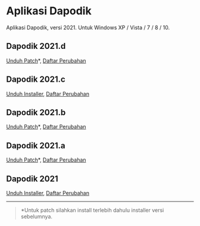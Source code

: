 # Aplikasi Dapodik

Aplikasi Dapodik, versi 2021. Untuk Windows XP / Vista / 7 / 8 / 10.

## Dapodik 2021.d

[Unduh Patch](https://github.com/dapodix/dapodik-2021/releases/download/2021.d/Patch_Dapodik_2021.d.exe "Patch Dapodik 2021.d")*, [Daftar Perubahan](changelog.md#aplikasi-dapodik-2021d)

## Dapodik 2021.c

[Unduh Installer](https://github.com/dapodix/dapodik-2021/releases/download/2021.c/Dapodik_2021.c.exe "Installer Dapodik 2021.c"), [Daftar Perubahan](changelog.md#aplikasi-dapodik-2021c)

## Dapodik 2021.b

[Unduh Patch](https://github.com/dapodix/dapodik-2021/releases/download/2021.b/Patch_Dapodik_2021.b.exe "Patch Dapodik 2021.b")*, [Daftar Perubahan](changelog.md#aplikasi-dapodik-2021b)

## Dapodik 2021.a

[Unduh Patch](https://github.com/dapodix/dapodik-2021/releases/download/2021.a/Patch_Dapodik_2021.a.exe "Patch Dapodik 2021.a")*, [Daftar Perubahan](changelog.md#aplikasi-dapodik-2021a)

## Dapodik 2021

[Unduh Installer](https://github.com/dapodix/dapodik-2021/releases/download/2021/Dapodik_2021.exe "Installer Dapodik 2021"), [Daftar Perubahan](changelog.md#aplikasi-dapodik-2021)

***

> *Untuk patch silahkan install terlebih dahulu installer versi sebelumnya.
